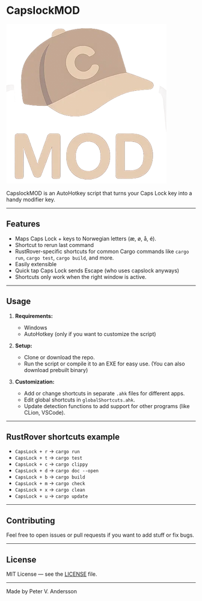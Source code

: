 # CapslockMOD

![CapslockMOD Logo](capmod.png)

CapslockMOD is an AutoHotkey script that turns your Caps Lock key into a handy modifier key.

---

## Features

- Maps Caps Lock + keys to Norwegian letters (æ, ø, å, é).  
- Shortcut to rerun last command
- RustRover-specific shortcuts for common Cargo commands like `cargo run`, `cargo test`, `cargo build`, and more.  
- Easily extensible
- Quick tap Caps Lock sends Escape (who uses capslock anyways)
- Shortcuts only work when the right window is active.  

---

## Usage

1. **Requirements:**  
   - Windows  
   - AutoHotkey (only if you want to customize the script)

2. **Setup:**  
   - Clone or download the repo.  
   - Run the script or compile it to an EXE for easy use. (You can also download prebuilt binary)

3. **Customization:**  
   - Add or change shortcuts in separate `.ahk` files for different apps.  
   - Edit global shortcuts in `globalShortcuts.ahk`.  
   - Update detection functions to add support for other programs (like CLion, VSCode).

---

## RustRover shortcuts example

- `CapsLock + r` → `cargo run`  
- `CapsLock + t` → `cargo test`  
- `CapsLock + c` → `cargo clippy`  
- `CapsLock + d` → `cargo doc --open`  
- `CapsLock + b` → `cargo build`  
- `CapsLock + m` → `cargo check`  
- `CapsLock + x` → `cargo clean`  
- `CapsLock + u` → `cargo update`

---

## Contributing

Feel free to open issues or pull requests if you want to add stuff or fix bugs.

---

## License

MIT License — see the [LICENSE](LICENSE) file.

---

Made by Peter V. Andersson
